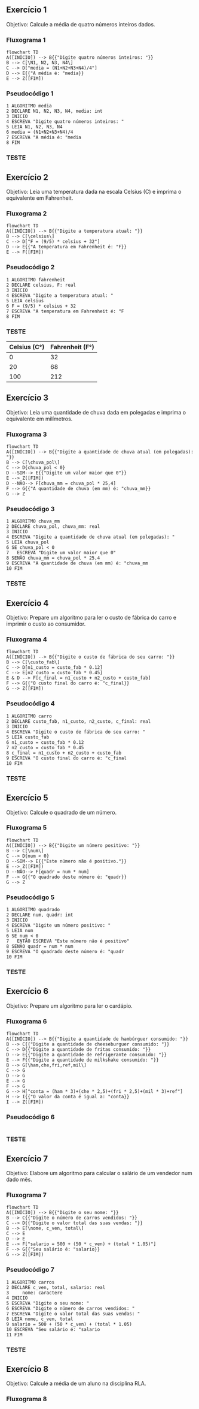 ## Exercício 1
Objetivo: Calcule a média de quatro números inteiros dados.
### Fluxograma 1
```mermaid
flowchart TD
A([INÍCIO]) --> B{{"Digite quatro números inteiros: "}}
B --> C[\N1, N2, N3, N4\]
C --> D["media = (N1+N2+N3+N4)/4"]
D --> E{{"A média é: "media}}
E --> Z([FIM])
```
### Pseudocódigo 1
```
1 ALGORITMO media
2 DECLARE N1, N2, N3, N4, media: int
3 INICIO
4 ESCREVA "Digite quatro números inteiros: "
5 LEIA N1, N2, N3, N4
6 media = (N1+N2+N3+N4)/4
7 ESCREVA "A média é: "media
8 FIM
```
### TESTE

## Exercício 2
Objetivo: Leia uma temperatura dada na escala Celsius (C) e imprima o equivalente em Fahrenheit.
### Fluxograma 2
```mermaid
flowchart TD
A([INÍCIO]) --> B{{"Digite a temperatura atual: "}}
B --> C[\celsius\]
C --> D["F = (9/5) * celsius + 32"]
D --> E{{"A temperatura em Fahrenheit é: "F}}
E --> F([FIM])
```
### Pseudocódigo 2
```
1 ALGORITMO fahrenheit
2 DECLARE celsius, F: real
3 INICIO
4 ESCREVA "Digite a temperatura atual: "
5 LEIA celsius
6 F = (9/5) * celsius + 32
7 ESCREVA "A temperatura em Fahrenheit é: "F
8 FIM
```
### TESTE
|Celsius (C°)|Fahrenheit (F°)|
|-|-|
|0|32|
|20|68|
|100|212|

## Exercício 3
Objetivo: Leia uma quantidade de chuva dada em polegadas e imprima o equivalente em milímetros.
### Fluxograma 3
```mermaid
flowchart TD
A([INÍCIO]) --> B{{"Digite a quantidade de chuva atual (em polegadas): "}}
B --> C[\chuva_pol\]
C --> D{chuva_pol < 0}
D --SIM--> E{{"Digite um valor maior que 0"}}
E --> Z([FIM])
D --NÃO--> F[chuva_mm = chuva_pol * 25,4]
F --> G{{"A quantidade de chuva (em mm) é: "chuva_mm}}
G --> Z
```
### Pseudocódigo 3
```
1 ALGORITMO chuva_mm
2 DECLARE chuva_pol, chuva_mm: real
3 INICIO
4 ESCREVA "Digite a quantidade de chuva atual (em polegadas): "
5 LEIA chuva_pol
6 SE chuva_pol < 0
7 	ESCREVA "Digite um valor maior que 0"
8 SENÃO chuva_mm = chuva_pol * 25,4
9 ESCREVA "A quantidade de chuva (em mm) é: "chuva_mm
10 FIM
```
### TESTE

## Exercício 4
Objetivo: Prepare um algoritmo para ler o custo de fábrica do carro e imprimir o custo ao consumidor.  
### Fluxograma 4
```mermaid
flowchart TD
A([INÍCIO]) --> B{{"Digite o custo de fábrica do seu carro: "}}
B --> C[\custo_fab\]
C --> D[n1_custo = custo_fab * 0.12]
C --> E[n2_custo = custo_fab * 0.45]
E & D --> F[c_final = n1_custo + n2_custo + custo_fab]
F --> G{{"O custo final do carro é: "c_final}}
G --> Z([FIM])
```
### Pseudocódigo 4
```
1 ALGORITMO carro
2 DECLARE custo_fab, n1_custo, n2_custo, c_final: real
3 INICIO
4 ESCREVA "Digite o custo de fábrica do seu carro: "
5 LEIA custo_fab
6 n1_custo = custo_fab * 0.12
7 n2_custo = custo_fab * 0.45
8 c_final = n1_custo + n2_custo + custo_fab
9 ESCREVA "O custo final do carro é: "c_final
10 FIM
```
### TESTE

## Exercício 5
Objetivo: Calcule o quadrado de um número.
### Fluxograma 5
```mermaid
flowchart TD
A([INÍCIO]) --> B{{"Digite um número positivo: "}}
B --> C[\num\]
C --> D{num < 0}
D --SIM--> E{{"Este número não é positivo."}}
E --> Z([FIM])
D --NÃO--> F[quadr = num * num]
F --> G{{"O quadrado deste número é: "quadr}}
G --> Z
```
### Pseudocódigo 5
```
1 ALGORITMO quadrado
2 DECLARE num, quadr: int
3 INICIO
4 ESCREVA "Digite um número positivo: "
5 LEIA num
6 SE num < 0
7 	ENTÃO ESCREVA "Este número não é positivo"
8 SENÃO quadr = num * num
9 ESCREVA "O quadrado deste número é: "quadr
10 FIM
```
### TESTE

## Exercício 6
Objetivo: Prepare um algoritmo para ler o cardápio.
### Fluxograma 6
```mermaid
flowchart TD
A([INÍCIO]) --> B{{"Digite a quantidade de hambúrguer consumido: "}}
B --> C{{"Digite a quantidade de cheeseburguer consumido: "}}
C --> D{{"Digite a quantidade de fritas consumido: "}}
D --> E{{"Digite a quantidade de refrigerante consumido: "}}
E --> F{{"Digite a quantidade de milkshake consumido: "}}
B --> G[\ham,che,fri,ref,mil\]
C --> G
D --> G
E --> G
F --> G
G --> H["conta = (ham * 3)+(che * 2,5)+(fri * 2,5)+(mil * 3)+ref"]
H --> I{{"O valor da conta é igual a: "conta}}
I --> Z([FIM])
```
### Pseudocódigo 6
```
```
### TESTE

## Exercício 7
Objetivo: Elabore um algoritmo para calcular o salário de um vendedor num dado mês.
### Fluxograma 7
```mermaid
flowchart TD
A([INÍCIO]) --> B{{"Digite o seu nome: "}}
B --> C{{"Digite o número de carros vendidos: "}}
C --> D{{"Digite o valor total das suas vendas: "}}
B --> E[\nome, c_ven, total\]
C --> E
D --> E
E --> F["salario = 500 + (50 * c_ven) + (total * 1.05)"]
F --> G{{"Seu salário é: "salario}}
G --> Z([FIM])
```
### Pseudocódigo 7
```
1 ALGORITMO carros
2 DECLARE c_ven, total, salario: real
3     nome: caractere
4 INICIO
5 ESCREVA "Digite o seu nome: "
6 ESCREVA "Digite o número de carros vendidos: "
7 ESCREVA "Digite o valor total das suas vendas: "
8 LEIA nome, c_ven, total
9 salario = 500 + (50 * c_ven) + (total * 1.05)
10 ESCREVA "Seu salário é: "salario
11 FIM
```

### TESTE

## Exercício 8
Objetivo: Calcule a média de um aluno na disciplina RLA.
### Fluxograma 8












